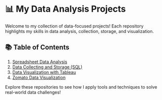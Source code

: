 # 📊 My Data Analysis Projects  

Welcome to my collection of data-focused projects! Each repository highlights my skills in data analysis, collection, storage, and visualization.  

## 📚 Table of Contents  
1. [Spreadsheet Data Analysis](https://github.com/Nister21/Spreadsheet-Data-Analysis/blob/main/README.md)  
2. [Data Collecting and Storage (SQL)](https://github.com/Nister21/Data-Collecting-and-Storage-SQL-/blob/main/README.md)  
3. [Data Visualization with Tableau](https://github.com/Nister21/Data-Visualization-with-Tableau/blob/main/README.md)  
4. [Zomato Data Visualization](https://github.com/Nister21/Zomato-Data-Visualization)  

Explore these repositories to see how I apply tools and techniques to solve real-world data challenges!
